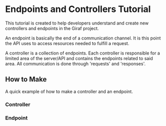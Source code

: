 # Endpoints and Controllers Tutorial
This tutorial is created to help developers understand and create new controllers and endpoints in the Giraf project.

An endpoint is basically the end of a communication channel.
It is this point the API uses to access resources needed to fulfill a request.

A controller is a collection of endpoints.
Each controller is responsible for a limited area of the server/API and contains the endpoints related to said area.
All communication is done through 'requests' and 'responses'.

## How to Make
A quick example of how to make a controller and an endpoint. 

### Controller
<example stuff>

### Endpoint
<example stuff>
